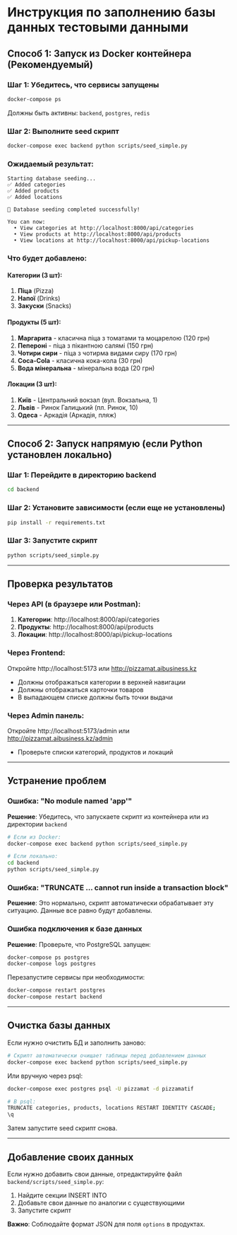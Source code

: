 # Инструкция по заполнению базы данных тестовыми данными

## Способ 1: Запуск из Docker контейнера (Рекомендуемый)

### Шаг 1: Убедитесь, что сервисы запущены

```bash
docker-compose ps
```

Должны быть активны: `backend`, `postgres`, `redis`

### Шаг 2: Выполните seed скрипт

```bash
docker-compose exec backend python scripts/seed_simple.py
```

### Ожидаемый результат:

```
Starting database seeding...
✅ Added categories
✅ Added products
✅ Added locations

🎉 Database seeding completed successfully!

You can now:
  • View categories at http://localhost:8000/api/categories
  • View products at http://localhost:8000/api/products
  • View locations at http://localhost:8000/api/pickup-locations
```

### Что будет добавлено:

#### Категории (3 шт):
1. **Піца** (Pizza)
2. **Напої** (Drinks)
3. **Закуски** (Snacks)

#### Продукты (5 шт):
1. **Маргарита** - класична піца з томатами та моцарелою (120 грн)
2. **Пепероні** - піца з пікантною салямі (150 грн)
3. **Чотири сири** - піца з чотирма видами сиру (170 грн)
4. **Coca-Cola** - класична кока-кола (30 грн)
5. **Вода мінеральна** - мінеральна вода (20 грн)

#### Локации (3 шт):
1. **Київ** - Центральний вокзал (вул. Вокзальна, 1)
2. **Львів** - Ринок Галицький (пл. Ринок, 10)
3. **Одеса** - Аркадія (Аркадія, пляж)

---

## Способ 2: Запуск напрямую (если Python установлен локально)

### Шаг 1: Перейдите в директорию backend

```bash
cd backend
```

### Шаг 2: Установите зависимости (если еще не установлены)

```bash
pip install -r requirements.txt
```

### Шаг 3: Запустите скрипт

```bash
python scripts/seed_simple.py
```

---

## Проверка результатов

### Через API (в браузере или Postman):

1. **Категории**: http://localhost:8000/api/categories
2. **Продукты**: http://localhost:8000/api/products
3. **Локации**: http://localhost:8000/api/pickup-locations

### Через Frontend:

Откройте http://localhost:5173 или http://pizzamat.aibusiness.kz
- Должны отображаться категории в верхней навигации
- Должны отображаться карточки товаров
- В выпадающем списке должны быть точки выдачи

### Через Admin панель:

Откройте http://localhost:5173/admin или http://pizzamat.aibusiness.kz/admin
- Проверьте списки категорий, продуктов и локаций

---

## Устранение проблем

### Ошибка: "No module named 'app'"

**Решение**: Убедитесь, что запускаете скрипт из контейнера или из директории `backend`

```bash
# Если из Docker:
docker-compose exec backend python scripts/seed_simple.py

# Если локально:
cd backend
python scripts/seed_simple.py
```

### Ошибка: "TRUNCATE ... cannot run inside a transaction block"

**Решение**: Это нормально, скрипт автоматически обрабатывает эту ситуацию. Данные все равно будут добавлены.

### Ошибка подключения к базе данных

**Решение**: Проверьте, что PostgreSQL запущен:

```bash
docker-compose ps postgres
docker-compose logs postgres
```

Перезапустите сервисы при необходимости:

```bash
docker-compose restart postgres
docker-compose restart backend
```

---

## Очистка базы данных

Если нужно очистить БД и заполнить заново:

```bash
# Скрипт автоматически очищает таблицы перед добавлением данных
docker-compose exec backend python scripts/seed_simple.py
```

Или вручную через psql:

```bash
docker-compose exec postgres psql -U pizzamat -d pizzamatif

# В psql:
TRUNCATE categories, products, locations RESTART IDENTITY CASCADE;
\q
```

Затем запустите seed скрипт снова.

---

## Добавление своих данных

Если нужно добавить свои данные, отредактируйте файл `backend/scripts/seed_simple.py`:

1. Найдите секции INSERT INTO
2. Добавьте свои данные по аналогии с существующими
3. Запустите скрипт

**Важно**: Соблюдайте формат JSON для поля `options` в продуктах.
